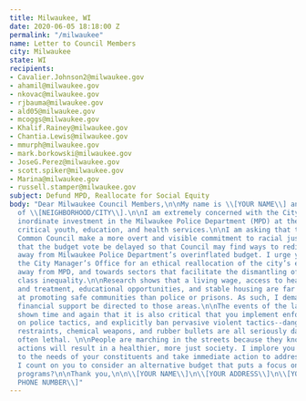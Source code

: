 ```yaml
---
title: Milwaukee, WI
date: 2020-06-05 18:18:00 Z
permalink: "/milwaukee"
name: Letter to Council Members
city: Milwaukee
state: WI
recipients:
- Cavalier.Johnson2@milwaukee.gov
- ahamil@milwaukee.gov
- nkovac@milwaukee.gov
- rjbauma@milwaukee.gov
- ald05@milwaukee.gov
- mcoggs@milwaukee.gov
- Khalif.Rainey@milwaukee.gov
- Chantia.Lewis@milwaukee.gov
- mmurph@milwaukee.gov
- mark.borkowski@milwaukee.gov
- JoseG.Perez@milwaukee.gov
- scott.spiker@milwaukee.gov
- Marina@milwaukee.gov
- russell.stamper@milwaukee.gov
subject: Defund MPD, Reallocate for Social Equity
body: "Dear Milwaukee Council Members,\n\nMy name is \\[YOUR NAME\\] and I am a resident
  of \\[NEIGHBORHOOD/CITY\\].\n\nI am extremely concerned with the City of Milwaukee’s
  inordinate investment in the Milwaukee Police Department (MPD) at the expense of
  critical youth, education, and health services.\n\nI am asking that the Milwaukee
  Common Council make a more overt and visible commitment to racial justice. I ask
  that the budget vote be delayed so that Council may find ways to redirect money
  away from Milwaukee Police Department’s overinflated budget. I urge you to pressure
  the City Manager’s Office for an ethical reallocation of the city’s expenditures:
  away from MPD, and towards sectors that facilitate the dismantling of racial and
  class inequality.\n\nResearch shows that a living wage, access to health services
  and treatment, educational opportunities, and stable housing are far more successful
  at promoting safe communities than police or prisons. As such, I demand more aggressive
  financial support be directed to those areas.\n\nThe events of the last weeks have
  shown time and again that it is also critical that you implement enforceable controls
  on police tactics, and explicitly ban pervasive violent tactics--dangerous physical
  restraints, chemical weapons, and rubber bullets are all seriously dangerous and
  often lethal. \n\nPeople are marching in the streets because they know that these
  actions will result in a healthier, more just society. I implore you to please listen
  to the needs of your constituents and take immediate action to address their concerns.\n\nCan
  I count on you to consider an alternative budget that puts a focus on social service
  programs?\n\nThank you,\n\n\\[YOUR NAME\\]\n\\[YOUR ADDRESS\\]\n\\[YOUR EMAIL\\]\n\\[YOUR
  PHONE NUMBER\\]"
---
```


